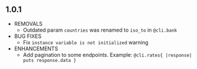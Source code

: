 ## 1.0.1

* REMOVALS
    * Outdated param `countries` was renamed to `iso_to` in `@cli.bank`
* BUG FIXES
    * Fix `instance variable is not initialized` warning
* ENHANCEMENTS
    * Add pagination to some endpoints. Example: `@cli.rates{ |response| puts response.data }`
